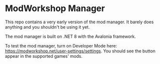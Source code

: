 # ModWorkshop Manager

This repo contains a very early version of the mod manager. It barely does anything and you shouldn't be using it yet.

The mod manager is built on .NET 8 with the Avalonia framework.

To test the mod manager, turn on Developer Mode here: https://modworkshop.net/user-settings/settings. You should see the button appear in the supported games' mods.